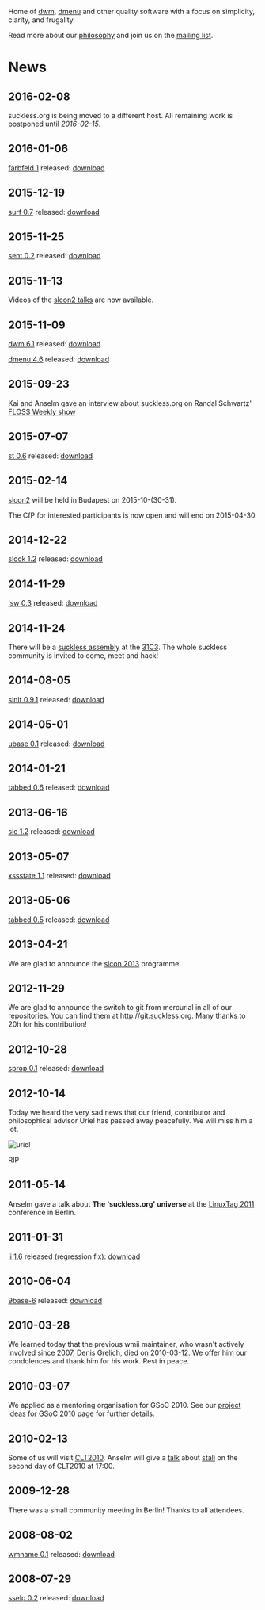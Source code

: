 Home of [dwm](http://dwm.suckless.org), [dmenu](http://tools.suckless.org/dmenu) and other quality software with a focus on simplicity, clarity, and frugality.

Read more about our [philosophy](/philosophy) and join us on the [mailing list](/community).

News
====

2016-02-08
----------
suckless.org is being moved to a different host. All remaining work is postponed until *2016-02-15*.

2016-01-06
----------
[farbfeld 1](http://git.suckless.org/farbfeld) released: [download](http://dl.suckless.org/farbfeld/farbfeld-1.tar.gz)

2015-12-19
----------
[surf 0.7](http://surf.suckless.org) released: [download](http://dl.suckless.org/surf/surf-0.7.tar.gz)

2015-11-25
----------
[sent 0.2](http://tools.suckless.org/sent) released: [download](http://dl.suckless.org/tools/sent-0.2.tar.gz)

2015-11-13
----------
Videos of the [slcon2 talks](http://suckless.org/conference/) are now available.

2015-11-09
----------
[dwm 6.1](http://dwm.suckless.org) released: [download](http://dl.suckless.org/dwm/dwm-6.1.tar.gz)

[dmenu 4.6](http://tools.suckless.org/dmenu) released: [download](http://dl.suckless.org/tools/dmenu-4.6.tar.gz)

2015-09-23
----------
Kai and Anselm gave an interview about suckless.org on Randal Schwartz' [FLOSS Weekly show](https://twit.tv/shows/floss-weekly/episodes/355?autostart=false)

2015-07-07
----------
[st 0.6](http://st.suckless.org) released: [download](http://dl.suckless.org/st/st-0.6.tar.gz)

2015-02-14
----------
[slcon2](http://suckless.org/conference/) will be held in Budapest on 2015-10-(30-31).

The CfP for interested participants is now open and will end on 2015-04-30.

2014-12-22
----------
[slock 1.2](http://tools.suckless.org/slock) released: [download](http://dl.suckless.org/tools/slock-1.2.tar.gz)

2014-11-29
----------
[lsw 0.3](http://tools.suckless.org/lsw) released: [download](http://dl.suckless.org/tools/lsw-0.3.tar.gz)

2014-11-24
----------
There will be a
[suckless assembly](https://events.ccc.de/congress/2014/wiki/Assembly:Suckless)
at the [31C3](https://events.ccc.de/congress/2014).  The whole suckless
community is invited to come, meet and hack!

2014-08-05
----------
[sinit 0.9.1](http://tools.suckless.org/sinit) released: [download](http://dl.suckless.org/sinit/sinit-0.9.1.tar.gz)

2014-05-01
----------
[ubase 0.1](http://tools.suckless.org/ubase) released: [download](http://dl.suckless.org/ubase/ubase-0.1.tar.gz)

2014-01-21
----------
[tabbed 0.6](http://tools.suckless.org/tabbed) released: [download](http://dl.suckless.org/tools/tabbed-0.6.tar.gz)

2013-06-16
----------
[sic 1.2](http://tools.suckless.org/sic) released: [download](http://dl.suckless.org/tools/sic-1.2.tar.gz)

2013-05-07
----------
[xssstate 1.1](http://tools.suckless.org/xssstate) released: [download](http://dl.suckless.org/tools/xssstate-1.1.tar.gz)

2013-05-06
----------
[tabbed 0.5](http://tools.suckless.org/tabbed) released: [download](http://dl.suckless.org/tools/tabbed-0.5.tar.gz)

2013-04-21
----------
We are glad to announce the [slcon 2013](/conference) programme.

2012-11-29
----------
We are glad to announce the switch to git from mercurial in all of our
repositories. You can find them at <http://git.suckless.org>. Many thanks to
20h for his contribution!

2012-10-28
----------
[sprop 0.1](http://tools.suckless.org/sprop) released: [download](http://dl.suckless.org/tools/sprop-0.1.tar.gz)

2012-10-14
----------
Today we heard the very sad news that our friend, contributor and philosophical advisor Uriel has passed away peacefully.
We will miss him a lot.

![uriel](/uriel.png)

RIP

2011-05-14
----------
Anselm gave a talk about **The 'suckless.org' universe** at the [LinuxTag 2011](http://www.linuxtag.org)
conference in Berlin.

2011-01-31
----------
[ii 1.6](http://tools.suckless.org/ii) released (regression fix): [download](http://dl.suckless.org/tools/ii-1.6.tar.gz)

2010-06-04
----------
[9base-6](http://tools.suckless.org/9base) released: [download](http://dl.suckless.org/tools/9base-6.tar.gz)

2010-03-28
----------
We learned today that the previous wmii maintainer, who wasn't actively
involved since 2007, Denis Grelich,
[died on 2010-03-12](https://web.archive.org/web/20140208043925/http://www.lmt.uni-saarland.de/de/aktuelles/grelich.html).
We offer him our condolences and thank him for his work. Rest in peace.

2010-03-07
----------
We applied as a mentoring organisation for GSoC 2010. See our [project ideas for GSoC 2010](/project_ideas) page for further details.

2010-02-13
----------
Some of us will visit [CLT2010](http://chemnitzer.linux-tage.de/2010/). Anselm will give a [talk](http://chemnitzer.linux-tage.de/2010/vortraege/detail.html?idx=308) about [stali](http://sta.li) on the second day of CLT2010 at 17:00.

2009-12-28
----------
There was a small community meeting in Berlin! Thanks to all attendees.

2008-08-02
----------
[wmname 0.1](http://tools.suckless.org/wmname) released: [download](http://dl.suckless.org/tools/wmname-0.1.tar.gz)

2008-07-29
----------
[sselp 0.2](http://tools.suckless.org/sselp) released: [download](http://dl.suckless.org/tools/sselp-0.2.tar.gz)
